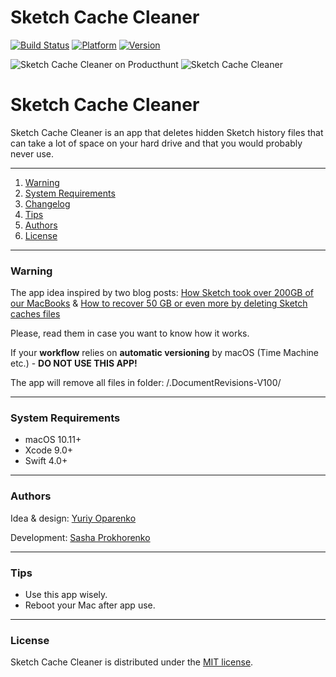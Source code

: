 # Sketch Cache Cleaner

[![Build Status](https://travis-ci.org/yo-op/sketchcachecleaner.svg?branch=master)](https://travis-ci.org/yo-op/sketchcachecleaner)
[![Platform](https://img.shields.io/badge/platform-macOS-lightgrey.svg)](https://github.com/yo-op/sketchcachecleaner)
[![Version](https://img.shields.io/badge/version-1.0.3-blue.svg)](https://github.com/yo-op/sketchcachecleaner)

![Sketch Cache Cleaner on Producthunt](https://image.ibb.co/fJSxcH/product.png)
![Sketch Cache Cleaner](https://image.ibb.co/mHOoea/cleaner.png)

# Sketch Cache Cleaner 

Sketch Cache Cleaner is an app that deletes hidden Sketch history files that can take a lot of space on your hard drive and that you would probably never use.

---------------------------------------------

1. [Warning](#warning)
2. [System Requirements](#system-requirements)
3. [Changelog](https://github.com/yo-op/sketchcachecleaner/blob/master/CHANGELOG.md)
4. [Tips](#tips)
5. [Authors](#authors)
6. [License](#license)

------------------------------------------------

### Warning

The app idea inspired by two blog posts: [How Sketch took over 200GB of our MacBooks](https://medium.com/@thomasdegry/how-sketch-took-over-200gb-of-our-macbooks-cb7dd10c8163) & [How to recover 50 GB or even more by deleting Sketch caches files](https://medium.com/sketch-app-sources/how-to-recover-50-go-or-even-more-by-deleting-sketch-caches-files-e5829dba20e1)

Please, read them in case you want to know how it works.

If your **workflow** relies on **automatic versioning** by macOS 
(Time Machine etc.) -  **DO NOT USE THIS APP!**

The app will remove all files in folder: /.DocumentRevisions-V100/

------------------------------------------------

### System Requirements

- macOS 10.11+
- Xcode 9.0+
- Swift 4.0+

------------------------------------------------


### Authors

Idea & design: [Yuriy Oparenko](http://oparenko.com/)

Development: [Sasha Prokhorenko](https://twitter.com/minikin)

------------------------------------------------

### Tips

- Use this app wisely. 
- Reboot your Mac after app use.

------------------------------------------------

### License

Sketch Cache Cleaner is distributed under the [MIT license](https://github.com/yo-op/sketchcachecleaner/blob/master/LICENSE.md).
